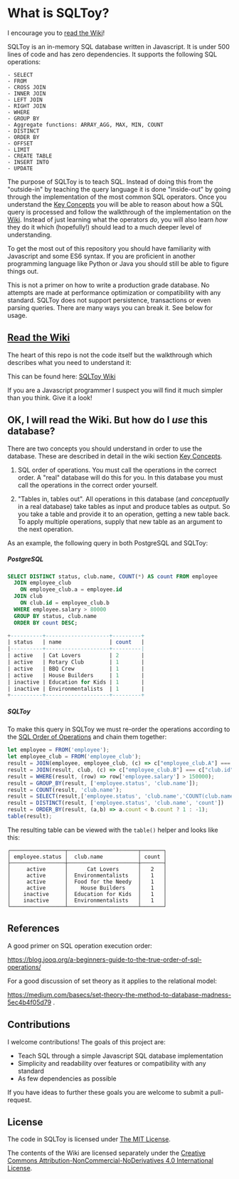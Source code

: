 # What is SQLToy?

I encourage you to [read the Wiki](https://github.com/weinberg/SQLToy/wiki)!

SQLToy is an in-memory SQL database written in Javascript. It is under 500 lines of code and has zero dependencies. It supports the following SQL operations:

    - SELECT
    - FROM
    - CROSS JOIN
    - INNER JOIN
    - LEFT JOIN
    - RIGHT JOIN
    - WHERE
    - GROUP BY
    - Aggregate functions: ARRAY_AGG, MAX, MIN, COUNT
    - DISTINCT
    - ORDER BY
    - OFFSET
    - LIMIT
    - CREATE TABLE
    - INSERT INTO
    - UPDATE

The purpose of SQLToy is to teach SQL. Instead of doing this from the "outside-in" by teaching the query language it is done "inside-out" by going through the implementation of the most common SQL operators. Once you understand the [Key Concepts](https://github.com/weinberg/SQLToy/wiki/Two-Key-Concepts) you will be able to reason about how a SQL query is processed and follow the walkthrough of the implementation on the [Wiki](https://github.com/weinberg/SQLToy/wiki). Instead of just learning what the operators _do_, you will also learn _how_ they do it which (hopefully!) should lead to a much deeper level of understanding.

To get the most out of this repository you should have familiarity with Javascript and some ES6 syntax. If you are proficient in another programming language like Python or Java you should still be able to figure things out.

This is not a primer on how to write a production grade database. No attempts are made at performance optimization or compatibility with any standard. SQLToy does not support persistence, transactions or even parsing queries. There are many ways you can break it. See below for usage.

## [Read the Wiki](https://github.com/weinberg/SQLToy/wiki)

The heart of this repo is not the code itself but the walkthrough which describes what you need to understand it:

This can be found here: [SQLToy Wiki](https://github.com/weinberg/SQLToy/wiki)

If you are a Javascript programmer I suspect you will find it much simpler than you think. Give it a look!

## OK, I will read the Wiki. But how do I _use_ this database?

There are two concepts you should understand in order to use the database. These are described in detail in the wiki section [Key Concepts](https://github.com/weinberg/SQLToy/wiki/Two-Key-Concepts).

1. SQL order of operations. You must call the operations in the correct order. A "real" database will do this for you. In this database you must call the operations in the correct order yourself.

2. "Tables in, tables out". All operations in this database (and _conceptually_ in a real database) take tables as input and produce tables as output. So you take a table and provide it to an operation, getting a new table back.  To apply multiple operations, supply that new table as an argument to the next operation.

As an example, the following query in both PostgreSQL and SQLToy:

##### PostgreSQL
```SQL
SELECT DISTINCT status, club.name, COUNT(*) AS count FROM employee
  JOIN employee_club 
    ON employee_club.a = employee.id
  JOIN club
    ON club.id = employee_club.b
  WHERE employee.salary > 80000
  GROUP BY status, club.name
  ORDER BY count DESC;

+----------+--------------------+---------+
| status   | name               | count   |
|----------+--------------------+---------|
| active   | Cat Lovers         | 2       |
| active   | Rotary Club        | 1       |
| active   | BBQ Crew           | 1       |
| active   | House Builders     | 1       |
| inactive | Education for Kids | 1       |
| inactive | Environmentalists  | 1       |
+----------+--------------------+---------+
```

##### SQLToy

To make this query in SQLToy we must re-order the operations according to the [SQL Order of Operations](https://github.com/weinberg/SQLToy/wiki/Two-Key-Concepts) and chain them together:

```javascript
let employee = FROM('employee');
let employee_club = FROM('employee_club');
result = JOIN(employee, employee_club, (c) => c["employee_club.A"] === c["employee.id"]);
result = JOIN(result, club, (c) => c["employee_club.B"] === c["club.id"] );
result = WHERE(result, (row) => row['employee.salary'] > 150000);
result = GROUP_BY(result, ['employee.status', 'club.name']);
result = COUNT(result, 'club.name');
result = SELECT(result,['employee.status', 'club.name','COUNT(club.name)'],{'COUNT(club.name)': 'count'})
result = DISTINCT(result, ['employee.status', 'club.name', 'count'])
result = ORDER_BY(result, (a,b) => a.count < b.count ? 1 : -1);
table(result);
```

The resulting table can be viewed with the `table()` helper and looks like this:

```
┌─────────────────┬──────────────────────┬───────┐
│ employee.status │  club.name           │ count │
├─────────────────┼──────────────────────┼───────┤
│     active      │      Cat Lovers      │   2   │
│     active      │  Environmentalists   │   1   │
│     active      │  Food for the Needy  │   1   │
│     active      │    House Builders    │   1   │
│    inactive     │  Education for Kids  │   1   │
│    inactive     │  Environmentalists   │   1   │
└─────────────────┴──────────────────────┴───────┘
```

## References

A good primer on SQL operation execution order:

https://blog.jooq.org/a-beginners-guide-to-the-true-order-of-sql-operations/

For a good discussion of set theory as it applies to the relational model:

https://medium.com/basecs/set-theory-the-method-to-database-madness-5ec4b4f05d79 .

## Contributions

I welcome contributions! The goals of this project are:

- Teach SQL through a simple Javascript SQL database implementation
- Simplicity and readability over features or compatibility with any standard
- As few dependencies as possible

If you have ideas to further these goals you are welcome to submit a pull-request.

## License

The code in SQLToy is licensed under [The MIT License](https://github.com/weinberg/SQLToy/blob/main/LICENSE).

The contents of the Wiki are licensed separately under the [Creative Commons Attribution-NonCommercial-NoDerivatives 4.0 International License](https://github.com/weinberg/SQLToy/wiki/LICENSE).

